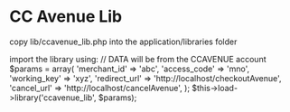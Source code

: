 # CC Avenue Lib


copy lib/ccavenue_lib.php into the application/libraries folder

import the library using:
// DATA will be from the CCAVENUE account
$params = array(
			'merchant_id' => 'abc',
			'access_code' => 'mno',
			'working_key' => 'xyz',
			'redirect_url' => 'http://localhost/checkoutAvenue',
			'cancel_url' => 'http://localhost/cancelAvenue',
	  );
		$this->load->library('ccavenue_lib', $params);
